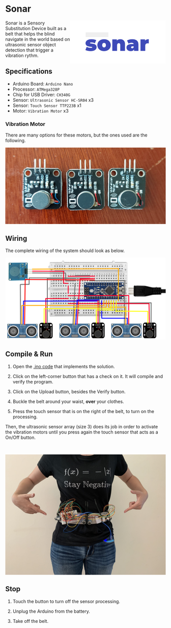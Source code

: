 
# Sonar

<img align="right" width="300px" src="https://github.com/the-other-mariana/sonar/blob/master/media/sonar.png">


Sonar is a Sensory Substitution Device built as a belt that helps the blind navigate in the world based on ultrasonic sensor object detection that trigger a vibration rythm.

## Specifications

- Arduino Board: `Arduino Nano`
- Processor: `ATMega328P`
- Chip for USB Driver: `CH340G`
- Sensor: `Ultrasonic Sensor HC-SR04` x3
- Sensor: `Touch Sensor TTP223B` x1
- Motor: `Vibration Motor` x3

### Vibration Motor

There are many options for these motors, but the ones used are the following. <br />

![image](https://github.com/the-other-mariana/sonar/blob/master/media/motors.jpg?raw=true) <br />

## Wiring

The complete wiring of the system should look as below. <br />

![image](https://github.com/the-other-mariana/sonar/blob/master/media/wiring.png?raw=true) <br />

## Compile & Run

1. Open the [.ino code](https://github.com/the-other-mariana/sonar/blob/master/ultrasonic-vibration-rythm/ultrasonic-vibration-rythm.ino) that implements the solution.

2. Click on the left-corner button that has a check on it. It will compile and verify the program.

3. Click on the Upload button, besides the Verify button.

4. Buckle the belt around your waist, **over** your clothes.

5. Press the touch sensor that is on the right of the belt, to turn on the processing.

Then, the ultrasonic sensor array (size 3) does its job in order to activate the vibration motors until you press again the touch sensor that acts as a On/Off button.


<br />

![image](https://github.com/the-other-mariana/sonar/blob/master/prototype/waist01.jpg?raw=true) <br />

## Stop

1. Touch the button to turn off the sensor processing.

2. Unplug the Arduino from the battery.

3. Take off the belt.
